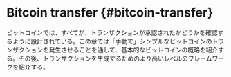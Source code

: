# Bitcoin transfer {#bitcoin-transfer}

ビットコインでは、すべてが、トランザクションが承認されたかどうかを確認するように設計されている。この章では「手動で」シンプルなビットコインのトランザクションを発生させることを通して、基本的なビットコインの概略を紹介する。その後、トランザクションを生成するためのより高いレベルのフレームワークを紹介する。

